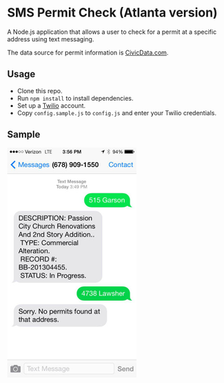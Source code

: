 # SMS Permit Check (Atlanta version)

A Node.js application that allows a user to check for a permit at a specific address using text messaging.

The data source for permit information is [CivicData.com](http://www.civicdata.com/en/home).

## Usage

* Clone this repo.
* Run <code>npm install</code> to install dependencies.
* Set up a [Twilio](https://www.twilio.com/) account.
* Copy <code>config.sample.js</code> to <code>config.js</code> and enter your Twilio credentials.

## Sample

![Example](https://raw.githubusercontent.com/mheadd/sms-permit-check/atlanta/sample.jpeg "Permit from Atlanta")